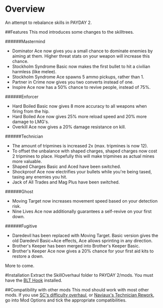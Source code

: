 # Overview
An attempt to rebalance skills in PAYDAY 2.

##Features
This mod introduces some changes to the skilltrees.

######Mastermind
* Dominator Ace now gives you a small chance to dominate enemies by aiming at them. Higher threat stats on your weapon will increase this chance.
* Stockholm Syndrome Basic now makes the first bullet to hit a civilian harmless (like melee).
* Stockholm Syndrome Ace spawns 5 ammo pickups, rather than 1.
* Partner in Crime now gives you two converts instead of one.
* Inspire Ace now has a 50% chance to revive people, instead of 75%.

######Enforcer
* Hard Boiled Basic now gives 8 more accuracy to all weapons when firing from the hip.
* Hard Boiled Ace now gives 25% more reload speed and 20% more damage to LMG's.
* Overkill Ace now gives a 20% damage resistance on kill.

######Technician
* The amount of tripmines is increased 2x (max. tripmines is now 12).
* To offset the unbalance with shaped charges, shaped charges now cost 2 tripmines to place. Hopefully this will make tripmines as actual mines more valuable.
* Shaped Charges Basic and Aced have been switched.
* Shockproof Ace now electrifies your bullets while you're being tased, tasing any enemies you hit.
* Jack of All Trades and Mag Plus have been switched.

######Ghost
* Moving Target now increases movement speed based on your detection risk.
* Nine Lives Ace now additionally guarantees a self-revive on your first down.

######Fugitive
* Daredevil has been replaced with Moving Target. Basic version gives the old Daredevil Basic+Ace effects, Ace allows sprinting in any direction.
* Brother's Keeper has been merged into Brother's Keeper Basic.
* Brother's Keeper Ace now gives a 20% chance for your first aid kits to restore a down.

More to come.

#Installation
Extract the SkillOverhaul folder to PAYDAY 2/mods. You must have the [BLT Hook](http://paydaymods.com/download/) installed.

##Compatibility with other mods
This mod should work with most other mods. If you use [SC's difficulty overhaul](http://steamcommunity.com/groups/sc_mod), or [Naviaux's Technician Rework](http://forums.lastbullet.net/mydownloads.php?action=view_down&did=14403), go into Mod Options and tick the appropriate compatibilities.
